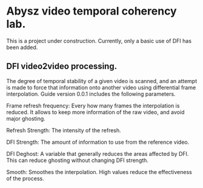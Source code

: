 # Abysz video temporal coherency lab.

This is a project under construction. Currently, only a basic use of DFI has been added.

## DFI video2video processing.
The degree of temporal stability of a given video is scanned, and an attempt is made to force that information onto another video using differential frame interpolation.
Guide version 0.0.1 includes the following parameters.

Frame refresh frequency: Every how many frames the interpolation is reduced. It allows to keep more information of the raw video, and avoid major ghosting.

Refresh Strength: The intensity of the refresh.

DFI Strength: The amount of information to use from the reference video.

DFI Deghost: A variable that generally reduces the areas affected by DFI. This can reduce ghosting without changing DFI strength.

Smooth: Smoothes the interpolation. High values reduce the effectiveness of the process.
